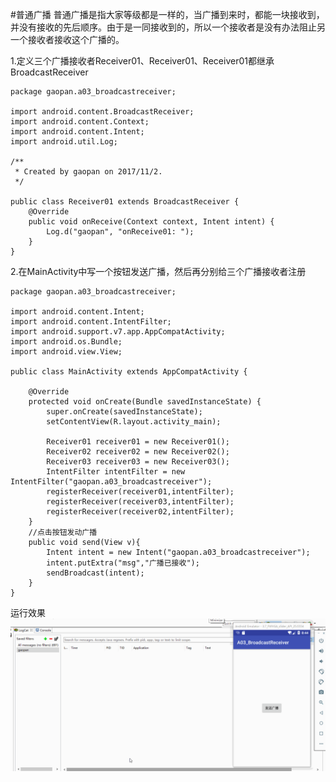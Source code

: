 #普通广播
普通广播是指大家等级都是一样的，当广播到来时，都能一块接收到，并没有接收的先后顺序。由于是一同接收到的，所以一个接收者是没有办法阻止另一个接收者接收这个广播的。

1.定义三个广播接收者Receiver01、Receiver01、Receiver01都继承BroadcastReceiver

	package gaopan.a03_broadcastreceiver;
	
	import android.content.BroadcastReceiver;
	import android.content.Context;
	import android.content.Intent;
	import android.util.Log;
	
	/**
	 * Created by gaopan on 2017/11/2.
	 */
	
	public class Receiver01 extends BroadcastReceiver {
	    @Override
	    public void onReceive(Context context, Intent intent) {
	        Log.d("gaopan", "onReceive01: ");
	    }
	}
2.在MainActivity中写一个按钮发送广播，然后再分别给三个广播接收者注册

	package gaopan.a03_broadcastreceiver;
	
	import android.content.Intent;
	import android.content.IntentFilter;
	import android.support.v7.app.AppCompatActivity;
	import android.os.Bundle;
	import android.view.View;
	
	public class MainActivity extends AppCompatActivity {
	
	    @Override
	    protected void onCreate(Bundle savedInstanceState) {
	        super.onCreate(savedInstanceState);
	        setContentView(R.layout.activity_main);
	        
	        Receiver01 receiver01 = new Receiver01();
	        Receiver02 receiver02 = new Receiver02();
	        Receiver03 receiver03 = new Receiver03();
	        IntentFilter intentFilter = new IntentFilter("gaopan.a03_broadcastreceiver");
	        registerReceiver(receiver01,intentFilter);
	        registerReceiver(receiver03,intentFilter);
	        registerReceiver(receiver02,intentFilter);
	    }
	    //点击按钮发动广播
	    public void send(View v){
	        Intent intent = new Intent("gaopan.a03_broadcastreceiver");
	        intent.putExtra("msg","广播已接收");
	        sendBroadcast(intent);
	    }
	}

运行效果
![](https://raw.githubusercontent.com/pgao0823/Picture/master/BroadcastReceiverDemo3.gif)